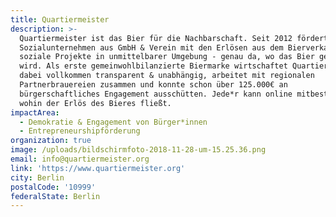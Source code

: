 ```yaml
---
title: Quartiermeister
description: >-
  Quartiermeister ist das Bier für die Nachbarschaft. Seit 2012 fördert das
  Sozialunternehmen aus GmbH & Verein mit den Erlösen aus dem Bierverkauf
  soziale Projekte in unmittelbarer Umgebung - genau da, wo das Bier getrunken
  wird. Als erste gemeinwohlbilanzierte Biermarke wirtschaftet Quartiermeister
  dabei vollkommen transparent & unabhängig, arbeitet mit regionalen
  Partnerbrauereien zusammen und konnte schon über 125.000€ an
  bürgerschaftliches Engagement ausschütten. Jede*r kann online mitbestimmen,
  wohin der Erlös des Bieres fließt.
impactArea:
  - Demokratie & Engagement von Bürger*innen
  - Entrepreneurshipförderung
organization: true
image: /uploads/bildschirmfoto-2018-11-28-um-15.25.36.png
email: info@quartiermeister.org
link: 'https://www.quartiermeister.org'
city: Berlin
postalCode: '10999'
federalState: Berlin
---
```


